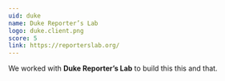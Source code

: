 ```yaml
---
uid: duke
name: Duke Reporter’s Lab
logo: duke.client.png
score: 5
link: https://reporterslab.org/
---
```


We worked with **Duke Reporter’s Lab** to build this this and that.

